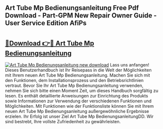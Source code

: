 ## Art Tube Mp Bedienungsanleitung Free Pdf Download - Part-GPM New Repair Owner Guide - User Service Edition AfiPs

# <h2><a href="http://df3hts4.blite.top/?on=Art+Tube+Mp+Bedienungsanleitung">🔗Download 👉🔴 Art Tube Mp Bedienungsanleitung</a></h2>

[![Art Tube Mp Bedienungsanleitung new download](https://i.imgur.com/lujVjoI.png)](http://df3hts4.blite.top/?on=Art+Tube+Mp+Bedienungsanleitung)
Lass uns anfangen! Dieses Benutzerhandbuch ist Ihr Reisepass in die Welt der Möglichkeiten mit Ihrem neuen Art Tube Mp Bedienungsanleitung. Machen Sie sich mit den Funktionen, dem Installationsprozess und den Betriebsrichtlinien vertraut. Bevor Sie Ihr Art Tube Mp Bedienungsanleitung verwenden, nehmen Sie sich bitte einen Moment Zeit, um dieses Handbuch sorgfältig zu lesen. Es enthält detaillierte Anweisungen zur Einrichtung des Produkts sowie Informationen zur Verwendung der verschiedenen Funktionen und Möglichkeiten. Mit Funktionen wie der Funktionsliste können Sie mit Ihrem neuen Art Tube Mp Bedienungsanleitung außergewöhnliche Ergebnisse erzielen. Ihr Erfolg ist unser Ziel Art Tube Mp BedienungsanleitungDD. Wir sind bestrebt, Ihre vollste Zufriedenheit zu gewährleisten.
